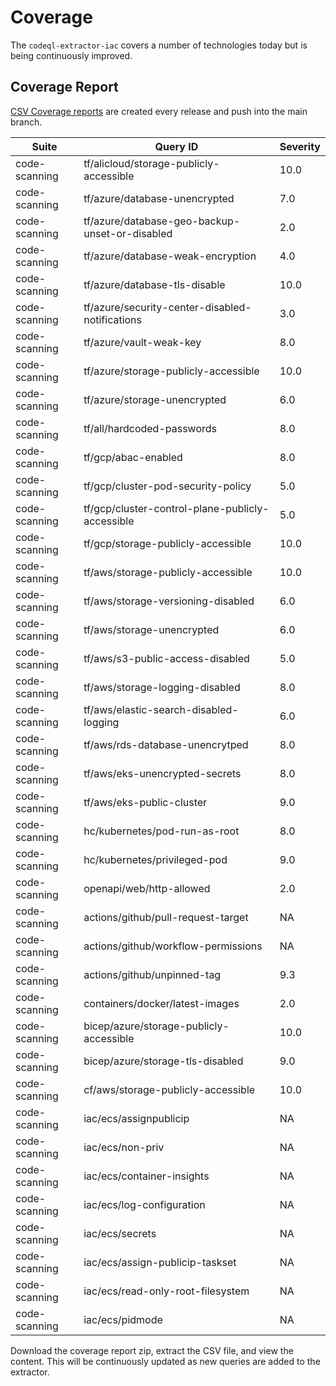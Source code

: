 # Coverage

The `codeql-extractor-iac` covers a number of technologies today but is being continuously improved.

## Coverage Report

[CSV Coverage reports](https://github.com/advanced-security/codeql-extractor-iac/actions/workflows/coverage.yml) are created every release and push into the main branch.

<!-- coverage-start -->
| Suite         | Query ID                                             | Severity |
| ------------- | ---------------------------------------------------- | -------- |
| code-scanning | tf/alicloud/storage-publicly-accessible              | 10.0     |
| code-scanning | tf/azure/database-unencrypted                        | 7.0      |
| code-scanning | tf/azure/database-geo-backup-unset-or-disabled       | 2.0      |
| code-scanning | tf/azure/database-weak-encryption                    | 4.0      |
| code-scanning | tf/azure/database-tls-disable                        | 10.0     |
| code-scanning | tf/azure/security-center-disabled-notifications      | 3.0      |
| code-scanning | tf/azure/vault-weak-key                              | 8.0      |
| code-scanning | tf/azure/storage-publicly-accessible                 | 10.0     |
| code-scanning | tf/azure/storage-unencrypted                         | 6.0      |
| code-scanning | tf/all/hardcoded-passwords                           | 8.0      |
| code-scanning | tf/gcp/abac-enabled                                  | 8.0      |
| code-scanning | tf/gcp/cluster-pod-security-policy                   | 5.0      |
| code-scanning | tf/gcp/cluster-control-plane-publicly-accessible     | 5.0      |
| code-scanning | tf/gcp/storage-publicly-accessible                   | 10.0     |
| code-scanning | tf/aws/storage-publicly-accessible                   | 10.0     |
| code-scanning | tf/aws/storage-versioning-disabled                   | 6.0      |
| code-scanning | tf/aws/storage-unencrypted                           | 6.0      |
| code-scanning | tf/aws/s3-public-access-disabled                     | 5.0      |
| code-scanning | tf/aws/storage-logging-disabled                      | 8.0      |
| code-scanning | tf/aws/elastic-search-disabled-logging               | 6.0      |
| code-scanning | tf/aws/rds-database-unencrytped                      | 8.0      |
| code-scanning | tf/aws/eks-unencrypted-secrets                       | 8.0      |
| code-scanning | tf/aws/eks-public-cluster                            | 9.0      |
| code-scanning | hc/kubernetes/pod-run-as-root                        | 8.0      |
| code-scanning | hc/kubernetes/privileged-pod                         | 9.0      |
| code-scanning | openapi/web/http-allowed                             | 2.0      |
| code-scanning | actions/github/pull-request-target                   | NA       |
| code-scanning | actions/github/workflow-permissions                  | NA       |
| code-scanning | actions/github/unpinned-tag                          | 9.3      |
| code-scanning | containers/docker/latest-images                      | 2.0      |
| code-scanning | bicep/azure/storage-publicly-accessible              | 10.0     |
| code-scanning | bicep/azure/storage-tls-disabled                     | 9.0      |
| code-scanning | cf/aws/storage-publicly-accessible                   | 10.0     |
| code-scanning | iac/ecs/assignpublicip                               | NA       |
| code-scanning | iac/ecs/non-priv                                     | NA       |
| code-scanning | iac/ecs/container-insights                           | NA       |
| code-scanning | iac/ecs/log-configuration                            | NA       |
| code-scanning | iac/ecs/secrets                                      | NA       |
| code-scanning | iac/ecs/assign-publicip-taskset                      | NA       |
| code-scanning | iac/ecs/read-only-root-filesystem                    | NA       |
| code-scanning | iac/ecs/pidmode                                      | NA       |

<!-- coverage-end -->

Download the coverage report zip, extract the CSV file, and view the content.
This will be continuously updated as new queries are added to the extractor.
